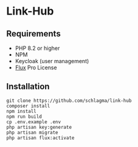 # Link-Hub

## Requirements

  * PHP 8.2 or higher
  * NPM
  * Keycloak (user management)
  * [Flux](https://fluxui.dev/) Pro License

## Installation

```
git clone https://github.com/schlagma/link-hub
composer install
npm install
npm run build
cp .env.example .env
php artisan key:generate
php artisan migrate
php artisan flux:activate
```
